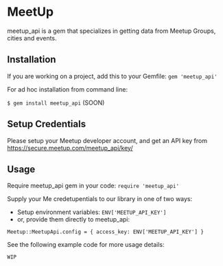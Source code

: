 # MeetUp
meetup_api is a gem that specializes in getting data from Meetup Groups, cities and events.

## Installation

If you are working on a project, add this to your Gemfile: `gem 'meetup_api'`

For ad hoc installation from command line:

```$ gem install meetup_api``` (SOON)

## Setup Credentials

Please setup your Meetup developer account, and get an API key from https://secure.meetup.com/meetup_api/key/

## Usage

Require meetup_api gem in your code: `require 'meetup_api'`

Supply your Me credetupentials to our library in one of two ways:
- Setup environment variables: `ENV['MEETUP_API_KEY']`
- or, provide them directly to meetup_api:

```
Meetup::MeetupApi.config = { access_key: ENV['MEETUP_API_KEY'] }
```

See the following example code for more usage details:

```
WIP
```

